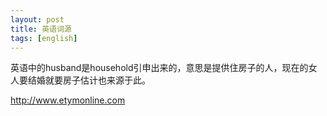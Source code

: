 ```yaml
---
layout: post
title: 英语词源
tags: [english]
---
```


英语中的husband是household引申出来的，意思是提供住房子的人，现在的女人要结婚就要房子估计也来源于此。

<http://www.etymonline.com>
